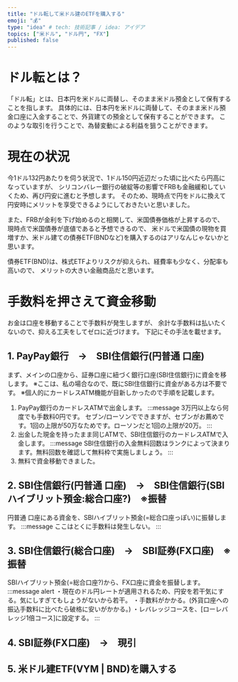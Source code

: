 ```yaml
---
title: "ドル転して米ドル建のETFを購入する"
emoji: "💰"
type: "idea" # tech: 技術記事 / idea: アイデア
topics: ["米ドル", "ドル円", "FX"]
published: false
---
```


# ドル転とは？
「ドル転」とは、日本円を米ドルに両替し、そのまま米ドル預金として保有することを指します。
具体的には、日本円を米ドルに両替して、そのまま米ドル預金口座に入金することで、外貨建ての預金として保有することができます。
このような取引を行うことで、為替変動による利益を狙うことができます。

# 現在の状況
今1ドル132円あたりを伺う状況で、1ドル150円近辺だった頃に比べたら円高になっていますが、
シリコンバレー銀行の破綻等の影響でFRBも金融緩和していくため、再び円安に進むと予想します。
そのため、現時点で円をドルに換えて円安時にメリットを享受できるようにしておきたいと思いました。

また、FRBが金利を下げ始めるのと相関して、米国債券価格が上昇するので、
現時点で米国債券が底値であると予想できるので、
米ドルで米国債の現物を買増すか、米ドル建ての債券ETF(BNDなど)を購入するのはアリなんじゃないかと思います。

債券ETF(BND)は、株式ETFよりリスクが抑えられ、経費率も少なく、分配率も高いので、
メリットの大きい金融商品だと思います。

# 手数料を押さえて資金移動
お金は口座を移動することで手数料が発生しますが、
余計な手数料は払いたくないので、抑える工夫をしてゼロに近づけます。
下記にその手法を載せます。

## 1. PayPay銀行　→　SBI住信銀行(円普通 口座)
まず、メインの口座から、証券口座に紐づく銀行口座(SBI住信銀行)に資金を移します。
※ここは、私の場合なので、既にSBI住信銀行に資金がある方は不要です。
※個人的にカードレスATM機能が目新しかったので手順を記載します。
1. PayPay銀行のカードレスATMで出金します。
:::message
3万円以上なら何度でも手数料0円です。
セブン/ローソンでできますが、セブンがお薦めです。1回の上限が50万なためです。ローソンだと1回の上限が20万。
:::
2. 出金した現金を持ったまま同じATMで、SBI住信銀行のカードレスATMで入金します。
:::message
SBI住信銀行の入金無料回数はランクによって決まります。無料回数を確認して無料枠で実施しましょう。
:::
3. 無料で資金移動できました。

## 2. SBI住信銀行(円普通 口座)　→　SBI住信銀行(SBIハイブリット預金:総合口座?)　※振替
円普通 口座にある資金を、SBIハイブリット預金(=総合口座っぽい)に振替します。
:::message
ここはとくに手数料は発生しない。
:::

## 3. SBI住信銀行(総合口座)　→　SBI証券(FX口座)　※振替
SBIハイブリット預金(=総合口座?)から、FX口座に資金を振替します。
:::message alert
・現在のドル円レートが適用されるため、円安を若干気にする。気にしすぎてもしょうがないから若干。
・手数料がかかる。(外貨口座への振込手数料に比べたら破格に安いがかかる。)
・レバレッジコースを、[ローレバレッジ1倍コース]に設定する。
:::

## 4. SBI証券(FX口座)　→　現引
## 5. 米ドル建ETF(VYM | BND)を購入する
